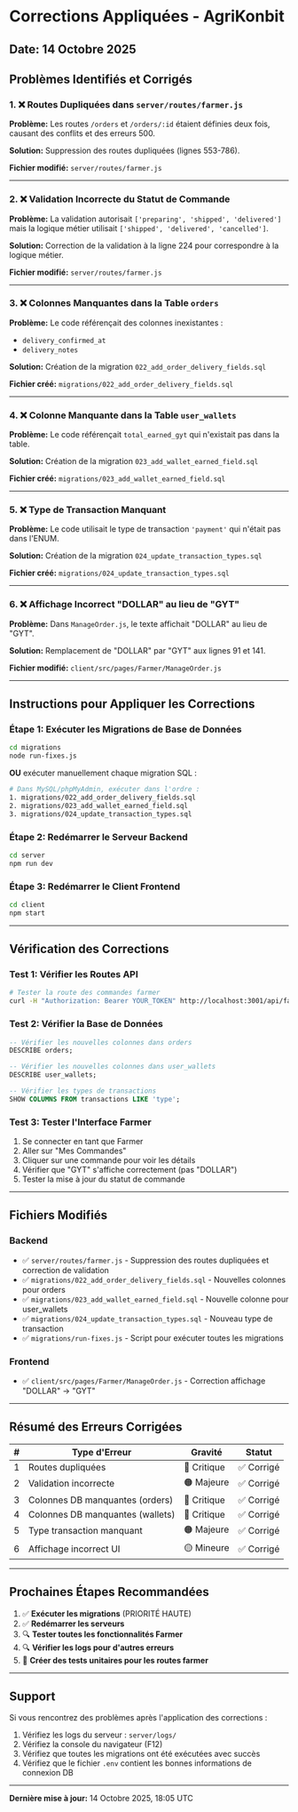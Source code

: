 # Corrections Appliquées - AgriKonbit

## Date: 14 Octobre 2025

## Problèmes Identifiés et Corrigés

### 1. ❌ Routes Dupliquées dans `server/routes/farmer.js`

**Problème:** Les routes `/orders` et `/orders/:id` étaient définies deux fois, causant des conflits et des erreurs 500.

**Solution:** Suppression des routes dupliquées (lignes 553-786).

**Fichier modifié:** `server/routes/farmer.js`

---

### 2. ❌ Validation Incorrecte du Statut de Commande

**Problème:** La validation autorisait `['preparing', 'shipped', 'delivered']` mais la logique métier utilisait `['shipped', 'delivered', 'cancelled']`.

**Solution:** Correction de la validation à la ligne 224 pour correspondre à la logique métier.

**Fichier modifié:** `server/routes/farmer.js`

---

### 3. ❌ Colonnes Manquantes dans la Table `orders`

**Problème:** Le code référençait des colonnes inexistantes :
- `delivery_confirmed_at`
- `delivery_notes`

**Solution:** Création de la migration `022_add_order_delivery_fields.sql`

**Fichier créé:** `migrations/022_add_order_delivery_fields.sql`

---

### 4. ❌ Colonne Manquante dans la Table `user_wallets`

**Problème:** Le code référençait `total_earned_gyt` qui n'existait pas dans la table.

**Solution:** Création de la migration `023_add_wallet_earned_field.sql`

**Fichier créé:** `migrations/023_add_wallet_earned_field.sql`

---

### 5. ❌ Type de Transaction Manquant

**Problème:** Le code utilisait le type de transaction `'payment'` qui n'était pas dans l'ENUM.

**Solution:** Création de la migration `024_update_transaction_types.sql`

**Fichier créé:** `migrations/024_update_transaction_types.sql`

---

### 6. ❌ Affichage Incorrect "DOLLAR" au lieu de "GYT"

**Problème:** Dans `ManageOrder.js`, le texte affichait "DOLLAR" au lieu de "GYT".

**Solution:** Remplacement de "DOLLAR" par "GYT" aux lignes 91 et 141.

**Fichier modifié:** `client/src/pages/Farmer/ManageOrder.js`

---

## Instructions pour Appliquer les Corrections

### Étape 1: Exécuter les Migrations de Base de Données

```bash
cd migrations
node run-fixes.js
```

**OU** exécuter manuellement chaque migration SQL :

```bash
# Dans MySQL/phpMyAdmin, exécuter dans l'ordre :
1. migrations/022_add_order_delivery_fields.sql
2. migrations/023_add_wallet_earned_field.sql
3. migrations/024_update_transaction_types.sql
```

### Étape 2: Redémarrer le Serveur Backend

```bash
cd server
npm run dev
```

### Étape 3: Redémarrer le Client Frontend

```bash
cd client
npm start
```

---

## Vérification des Corrections

### Test 1: Vérifier les Routes API

```bash
# Tester la route des commandes farmer
curl -H "Authorization: Bearer YOUR_TOKEN" http://localhost:3001/api/farmer/orders
```

### Test 2: Vérifier la Base de Données

```sql
-- Vérifier les nouvelles colonnes dans orders
DESCRIBE orders;

-- Vérifier les nouvelles colonnes dans user_wallets
DESCRIBE user_wallets;

-- Vérifier les types de transactions
SHOW COLUMNS FROM transactions LIKE 'type';
```

### Test 3: Tester l'Interface Farmer

1. Se connecter en tant que Farmer
2. Aller sur "Mes Commandes"
3. Cliquer sur une commande pour voir les détails
4. Vérifier que "GYT" s'affiche correctement (pas "DOLLAR")
5. Tester la mise à jour du statut de commande

---

## Fichiers Modifiés

### Backend
- ✅ `server/routes/farmer.js` - Suppression des routes dupliquées et correction de validation
- ✅ `migrations/022_add_order_delivery_fields.sql` - Nouvelles colonnes pour orders
- ✅ `migrations/023_add_wallet_earned_field.sql` - Nouvelle colonne pour user_wallets
- ✅ `migrations/024_update_transaction_types.sql` - Nouveau type de transaction
- ✅ `migrations/run-fixes.js` - Script pour exécuter toutes les migrations

### Frontend
- ✅ `client/src/pages/Farmer/ManageOrder.js` - Correction affichage "DOLLAR" → "GYT"

---

## Résumé des Erreurs Corrigées

| # | Type d'Erreur | Gravité | Statut |
|---|---------------|---------|--------|
| 1 | Routes dupliquées | 🔴 Critique | ✅ Corrigé |
| 2 | Validation incorrecte | 🟠 Majeure | ✅ Corrigé |
| 3 | Colonnes DB manquantes (orders) | 🔴 Critique | ✅ Corrigé |
| 4 | Colonnes DB manquantes (wallets) | 🔴 Critique | ✅ Corrigé |
| 5 | Type transaction manquant | 🟠 Majeure | ✅ Corrigé |
| 6 | Affichage incorrect UI | 🟡 Mineure | ✅ Corrigé |

---

## Prochaines Étapes Recommandées

1. ✅ **Exécuter les migrations** (PRIORITÉ HAUTE)
2. ✅ **Redémarrer les serveurs**
3. 🔍 **Tester toutes les fonctionnalités Farmer**
4. 🔍 **Vérifier les logs pour d'autres erreurs**
5. 📝 **Créer des tests unitaires pour les routes farmer**

---

## Support

Si vous rencontrez des problèmes après l'application des corrections :

1. Vérifiez les logs du serveur : `server/logs/`
2. Vérifiez la console du navigateur (F12)
3. Vérifiez que toutes les migrations ont été exécutées avec succès
4. Vérifiez que le fichier `.env` contient les bonnes informations de connexion DB

---

**Dernière mise à jour:** 14 Octobre 2025, 18:05 UTC
